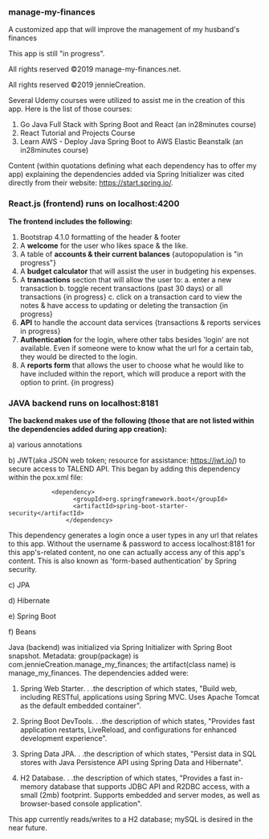 ### manage-my-finances
A customized app that will improve the management of my husband's finances

This app is still "in progress".

All rights reserved ©2019 manage-my-finances.net.   

All rights reserved ©2019 jennieCreation.

Several Udemy courses were utilized to assist me in the creation of this app. Here is the list of those courses:
1) Go Java Full Stack with Spring Boot and React (an in28minutes course)
2) React Tutorial and Projects Course
3) Learn AWS - Deploy Java Spring Boot to AWS Elastic Beanstalk (an in28minutes course)

Content (within quotations defining what each dependency has to offer my app) explaining the dependencies added via Spring Initializer 
was cited directly from their website:  https://start.spring.io/.

### React.js (frontend) runs on localhost:4200
**The frontend includes the following:**
1) Bootstrap 4.1.0 formatting of the header & footer
2) A **welcome** for the user who likes space & the like.
3) A table of **accounts & their current balances** {autopopulation is "in progress"}
3) A **budget calculator** that will assist the user in budgeting his expenses.
4) A **transactions** section that will allow the user to:
   a. enter a new transaction
   b. toggle recent transactions (past 30 days) or all transactions {in progress}
   c. click on a transaction card to view the notes & have access to updating or deleting the transaction {in progress}
5) **API** to handle the account data services {transactions & reports services in progress}
6) **Authentication** for the login, where other tabs besides 'login' are not available.  Even if someone were to know what the url for a certain tab, they would be directed to the login.
7) A **reports form** that allows the user to choose what he would like to have included within the report, which will produce a report with the option to print. {in progress}


### JAVA backend runs on localhost:8181
**The backend makes use of the following (those that are not listed within the dependencies added during app creation):**

a) various annotations

b) JWT(aka JSON web token; resource for assistance: https://jwt.io/) to secure access to TALEND API. This began by adding this dependency within the pox.xml file:
            
                <dependency>
                      <groupId>org.springframework.boot</groupId>
                      <artifactId>spring-boot-starter-security</artifactId>
                    </dependency>
 
This dependency generates a login once a user types in any url that relates to this app. Without the username & password to access localhost:8181 for this app's-related content, no one can actually access any of this app's content. This is also known as 'form-based authentication' by Spring security.

c) JPA

d) Hibernate

e) Spring Boot

f) Beans

Java (backend) was initialized via Spring Initializer with Spring Boot snapshot. Metadata: group(package) is com.jennieCreation.manage_my_finances; the artifact(class name) is manage_my_finances. The dependencies added were:

1) Spring Web Starter. . .the description of which states, "Build web, including RESTful, applications using Spring MVC. Uses Apache Tomcat as the default embedded container".

2) Spring Boot DevTools. . .the description of which states, "Provides fast application restarts, LiveReload, and configurations for enhanced development experience".

3) Spring Data JPA. . .the description of which states, "Persist data in SQL stores with Java Persistence API using Spring Data and Hibernate".

4) H2 Database. . .the description of which states, "Provides a fast in-memory database that supports JDBC API and R2DBC access, with a small (2mb) footprint. Supports embedded and server modes, as well as browser-based console application".


This app currently reads/writes to a H2 database; mySQL is desired in the near future.




